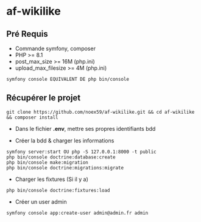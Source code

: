 # af-wikilike

## Pré Requis
* Commande symfony, composer
* PHP >= 8.1
* post_max_size >= 16M          (php.ini)
* upload_max_filesize >= 4M     (php.ini)

```
symfony console EQUIVALENT DE php bin/console
```

## Récupérer le projet

```
git clone https://github.com/noex59/af-wikilike.git && cd af-wikilike && composer install
```

* Dans le fichier **.env**, mettre ses propres identifiants bdd

* Créer la bdd & charger les informations

```
symfony server:start OU php -S 127.0.0.1:8000 -t public
php bin/console doctrine:database:create
php bin/console make:migration
php bin/console doctrine:migrations:migrate
```

* Charger les fixtures (Si il y a)
```
php bin/console doctrine:fixtures:load
```

* Créer un user admin
```
symfony console app:create-user admin@admin.fr admin
```
